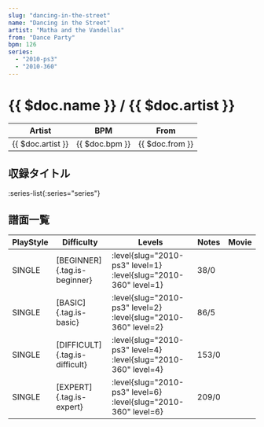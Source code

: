 ```yaml
---
slug: "dancing-in-the-street"
name: "Dancing in the Street"
artist: "Matha and the Vandellas"
from: "Dance Party"
bpm: 126
series:
  - "2010-ps3"
  - "2010-360"
---
```


# {{ $doc.name }} / {{ $doc.artist }}

|Artist|BPM|From|
|------|---|----|
|{{ $doc.artist }}|{{ $doc.bpm }}|{{ $doc.from }}|

## 収録タイトル

:series-list{:series="series"}

## 譜面一覧

|PlayStyle|Difficulty|Levels|Notes|Movie|
|---------|----------|------|-----|-----|
|SINGLE|[BEGINNER]{.tag.is-beginner}|<div class="field is-grouped is-grouped-multiline"> :level{slug="2010-ps3" level=1} :level{slug="2010-360" level=1}</div>|38/0||
|SINGLE|[BASIC]{.tag.is-basic}|<div class="field is-grouped is-grouped-multiline"> :level{slug="2010-ps3" level=2} :level{slug="2010-360" level=2}</div>|86/5||
|SINGLE|[DIFFICULT]{.tag.is-difficult}|<div class="field is-grouped is-grouped-multiline"> :level{slug="2010-ps3" level=4} :level{slug="2010-360" level=4}</div>|153/0||
|SINGLE|[EXPERT]{.tag.is-expert}|<div class="field is-grouped is-grouped-multiline"> :level{slug="2010-ps3" level=6} :level{slug="2010-360" level=6}</div>|209/0||
